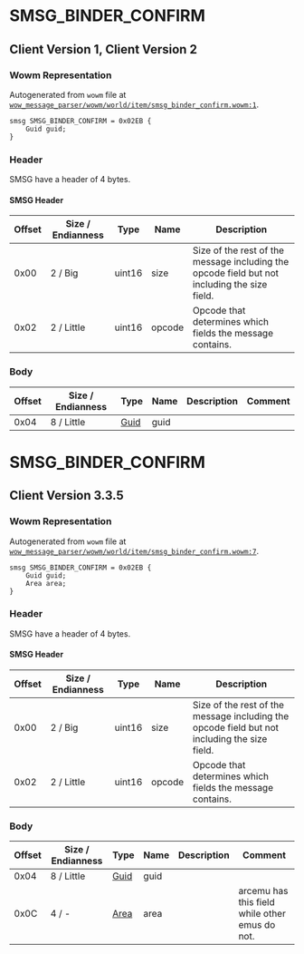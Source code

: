# SMSG_BINDER_CONFIRM

## Client Version 1, Client Version 2

### Wowm Representation

Autogenerated from `wowm` file at [`wow_message_parser/wowm/world/item/smsg_binder_confirm.wowm:1`](https://github.com/gtker/wow_messages/tree/main/wow_message_parser/wowm/world/item/smsg_binder_confirm.wowm#L1).
```rust,ignore
smsg SMSG_BINDER_CONFIRM = 0x02EB {
    Guid guid;
}
```
### Header

SMSG have a header of 4 bytes.

#### SMSG Header

| Offset | Size / Endianness | Type   | Name   | Description |
| ------ | ----------------- | ------ | ------ | ----------- |
| 0x00   | 2 / Big           | uint16 | size   | Size of the rest of the message including the opcode field but not including the size field.|
| 0x02   | 2 / Little        | uint16 | opcode | Opcode that determines which fields the message contains.|

### Body

| Offset | Size / Endianness | Type | Name | Description | Comment |
| ------ | ----------------- | ---- | ---- | ----------- | ------- |
| 0x04 | 8 / Little | [Guid](../spec/packed-guid.md) | guid |  |  |

# SMSG_BINDER_CONFIRM

## Client Version 3.3.5

### Wowm Representation

Autogenerated from `wowm` file at [`wow_message_parser/wowm/world/item/smsg_binder_confirm.wowm:7`](https://github.com/gtker/wow_messages/tree/main/wow_message_parser/wowm/world/item/smsg_binder_confirm.wowm#L7).
```rust,ignore
smsg SMSG_BINDER_CONFIRM = 0x02EB {
    Guid guid;
    Area area;
}
```
### Header

SMSG have a header of 4 bytes.

#### SMSG Header

| Offset | Size / Endianness | Type   | Name   | Description |
| ------ | ----------------- | ------ | ------ | ----------- |
| 0x00   | 2 / Big           | uint16 | size   | Size of the rest of the message including the opcode field but not including the size field.|
| 0x02   | 2 / Little        | uint16 | opcode | Opcode that determines which fields the message contains.|

### Body

| Offset | Size / Endianness | Type | Name | Description | Comment |
| ------ | ----------------- | ---- | ---- | ----------- | ------- |
| 0x04 | 8 / Little | [Guid](../spec/packed-guid.md) | guid |  |  |
| 0x0C | 4 / - | [Area](area.md) | area |  | arcemu has this field while other emus do not. |


